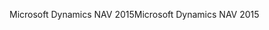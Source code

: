 <span data-ttu-id="1a2f2-101">Microsoft Dynamics NAV 2015</span><span class="sxs-lookup"><span data-stu-id="1a2f2-101">Microsoft Dynamics NAV 2015</span></span>